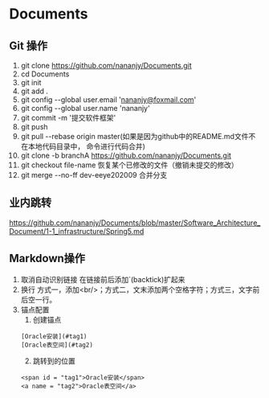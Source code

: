 # Documents

## Git 操作

1. git clone https://github.com/nananjy/Documents.git
2. cd Documents
3. git init
4. git add .
5. git config --global user.email 'nananjy@foxmail.com'
6. git config --global user.name 'nananjy'
7. git commit -m '提交软件框架'
8. git push
9. git pull --rebase origin master(如果是因为github中的README.md文件不在本地代码目录中， 命令进行代码合并)
10. git clone -b branchA https://github.com/nananjy/Documents.git
11. git checkout file-name 恢复某个已修改的文件（撤销未提交的修改）
12. git merge --no-ff dev-eeye202009 合并分支


## 业内跳转

https://github.com/nananjy/Documents/blob/master/Software_Architecture_Document/1-1_infrastructure/Spring5.md

## Markdown操作

1. 取消自动识别链接
在链接前后添加\`(backtick)扩起来
2. 换行 
方式一，添加\<br/>；方式二，文末添加两个空格字符；方式三，文字前后空一行。
3. 锚点配置
   1. 创建锚点
   ```
   [Oracle安装](#tag1)
   [Oracle表空间](#tag2)
   ```
   2. 跳转到的位置
   ```
   <span id = "tag1">Oracle安装</span>
   <a name = "tag2">Oracle表空间</a>
   ```
  
